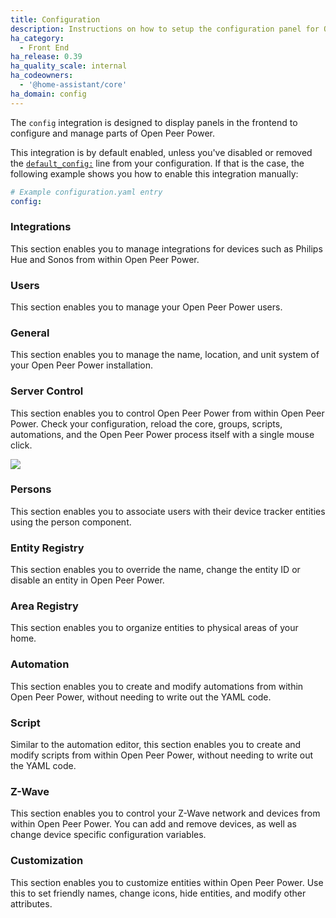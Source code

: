 ```yaml
---
title: Configuration
description: Instructions on how to setup the configuration panel for Open Peer Power.
ha_category:
  - Front End
ha_release: 0.39
ha_quality_scale: internal
ha_codeowners:
  - '@home-assistant/core'
ha_domain: config
---
```


The `config` integration is designed to display panels in the frontend to configure and manage parts of Open Peer Power.

This integration is by default enabled, unless you've disabled or removed the [`default_config:`](https://www.home-assistant.io/integrations/default_config/) line from your configuration. If that is the case, the following example shows you how to enable this integration manually:

```yaml
# Example configuration.yaml entry
config:
```

### Integrations

This section enables you to manage integrations for devices such as Philips Hue and Sonos from within Open Peer Power.

### Users

This section enables you to manage your Open Peer Power users.

### General

This section enables you to manage the name, location, and unit system of your Open Peer Power installation.

### Server Control

This section enables you to control Open Peer Power from within Open Peer Power. Check your configuration, reload the core, groups, scripts, automations, and the Open Peer Power process itself with a single mouse click.

<p class='img'>
  <img src='{{site_root}}/images/screenshots/server-management.png' />
</p>

### Persons

This section enables you to associate users with their device tracker entities using the person component.

### Entity Registry

This section enables you to override the name, change the entity ID or disable an entity in Open Peer Power.

### Area Registry

This section enables you to organize entities to physical areas of your home.

### Automation

This section enables you to create and modify automations from within Open Peer Power, without needing to write out the YAML code.

### Script

Similar to the automation editor, this section enables you to create and modify scripts from within Open Peer Power, without needing to write out the YAML code.

### Z-Wave

This section enables you to control your Z-Wave network and devices from within Open Peer Power. You can add and remove devices, as well as change device specific configuration variables.

### Customization

This section enables you to customize entities within Open Peer Power. Use this to set friendly names, change icons, hide entities, and modify other attributes.
